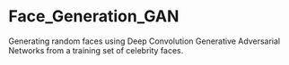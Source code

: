 # Face_Generation_GAN
Generating random faces using Deep Convolution Generative Adversarial Networks from a training set of celebrity faces.
